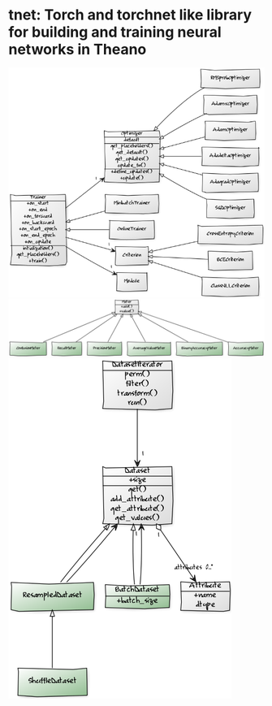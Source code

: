 # tnet: Torch and torchnet like library for building and training neural networks in Theano
![](imgs/uml.png)
![](imgs/meter.png)
![](imgs/dataset.png)
